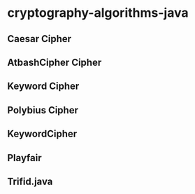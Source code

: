 # cryptography-algorithms-java
## Caesar Cipher
## AtbashCipher Cipher
## Keyword Cipher
## Polybius Cipher
## KeywordCipher
## Playfair
## Trifid.java

